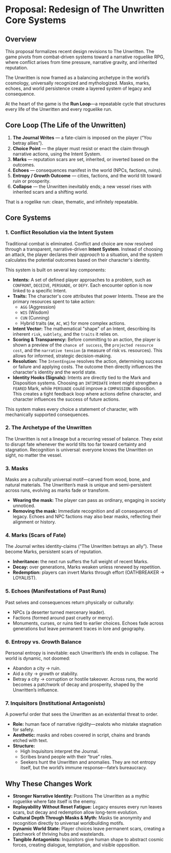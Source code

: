 # Proposal: Redesign of The Unwritten Core Systems

## Overview

This proposal formalizes recent design revisions to The Unwritten. The game pivots from combat-driven systems toward a narrative roguelike RPG, where conflict arises from time pressure, narrative gravity, and inherited reputation.

The Unwritten is now framed as a balancing archetype in the world’s cosmology, universally recognized and mythologized. Masks, marks, echoes, and world persistence create a layered system of legacy and consequence.

At the heart of the game is the **Run Loop**—a repeatable cycle that structures every life of the Unwritten and every roguelike run.

## Core Loop (The Life of the Unwritten)

1.  **The Journal Writes** — a fate-claim is imposed on the player (“You betray allies”).
2.  **Choice Point** — the player must resist or enact the claim through narrative actions, using the Intent System.
3.  **Marks** — reputation scars are set, inherited, or inverted based on the outcomes.
4.  **Echoes** — consequences manifest in the world (NPCs, factions, ruins).
5.  **Entropy / Growth Outcome** — cities, factions, and the world tilt toward ruin or prosperity.
6.  **Collapse** — the Unwritten inevitably ends; a new vessel rises with inherited scars and a shifting world.

That is a rogelike run: clean, thematic, and infinitely repeatable.

## Core Systems

### 1. Conflict Resolution via the Intent System

Traditional combat is eliminated. Conflict and choice are now resolved through a transparent, narrative-driven **Intent System**. Instead of choosing an attack, the player declares their *approach* to a situation, and the system calculates the potential outcomes based on their character's identity.

This system is built on several key components:

*   **Intents:** A set of defined player approaches to a problem, such as `CONFRONT`, `DECEIVE`, `PERSUADE`, or `DEFY`. Each encounter option is now linked to a specific Intent.
*   **Traits:** The character's core attributes that power Intents. These are the primary resources spent to take action:
    *   `AGG` (Aggression)
    *   `WIS` (Wisdom)
    *   `CUN` (Cunning)
    *   Hybrid traits (`AW`, `AC`, `WC`) for more complex actions.
*   **Intent Vector:** The mathematical "shape" of an Intent, describing its inherent `risk`, `subtlety`, and the `traits` it relies on.
*   **Scoring & Transparency:** Before committing to an action, the player is shown a preview of the `chance of success`, the `projected resource cost`, and the `narrative tension` (a measure of risk vs. resources). This allows for informed, strategic decision-making.
*   **Resolution:** The `IntentEngine` resolves the action, determining success or failure and applying costs. The outcome then directly influences the character's identity and the world state.
*   **Identity Hooks (Signals):** Intents are directly tied to the Mark and Disposition systems. Choosing an `INTIMIDATE` intent might strengthen a `FEARED` Mark, while `PERSUADE` could improve a `COMPASSION` disposition. This creates a tight feedback loop where actions define character, and character influences the success of future actions.

This system makes every choice a statement of character, with mechanically supported consequences.

### 2. The Archetype of the Unwritten

The Unwritten is not a lineage but a recurring vessel of balance. They exist to disrupt fate whenever the world tilts too far toward certainty and stagnation. Recognition is universal: everyone knows the Unwritten on sight, no matter the vessel.

### 3. Masks

Masks are a culturally universal motif—carved from wood, bone, and natural materials. The Unwritten’s mask is unique and semi-persistent across runs, evolving as marks fade or transform.
-   **Wearing the mask:** The player can pass as ordinary, engaging in society unnoticed.
-   **Removing the mask:** Immediate recognition and all consequences of legacy.
Echoes and NPC factions may also bear masks, reflecting their alignment or history.

### 4. Marks (Scars of Fate)

The Journal writes identity-claims (“The Unwritten betrays an ally”). These become Marks, persistent scars of reputation.
-   **Inheritance:** the next run suffers the full weight of recent Marks.
-   **Decay:** over generations, Marks weaken unless renewed by repetition.
-   **Redemption:** players can invert Marks through effort (OATHBREAKER → LOYALIST).

### 5. Echoes (Manifestations of Past Runs)

Past selves and consequences return physically or culturally:
-   NPCs (a deserter turned mercenary leader).
-   Factions (formed around past cruelty or mercy).
-   Monuments, curses, or ruins tied to earlier choices.
Echoes fade across generations but leave permanent traces in lore and geography.

### 6. Entropy vs. Growth Balance

Personal entropy is inevitable: each Unwritten’s life ends in collapse. The world is dynamic, not doomed:
-   Abandon a city → ruin.
-   Aid a city → growth or stability.
-   Betray a city → corruption or hostile takeover.
Across runs, the world becomes a patchwork of decay and prosperity, shaped by the Unwritten’s influence.

### 7. Inquisitors (Institutional Antagonists)

A powerful order that sees the Unwritten as an existential threat to order.
-   **Role:** human face of narrative rigidity—zealots who mistake stagnation for safety.
-   **Aesthetic:** masks and robes covered in script, chains and brands etched with text.
-   **Structure:**
    -   High Inquisitors interpret the Journal.
    -   Scribes brand people with their “true” roles.
    -   Seekers hunt the Unwritten and anomalies.
They are not entropy itself, but the world’s immune response—fate’s bureaucracy.

## Why These Changes Work

-   **Stronger Narrative Identity:** Positions The Unwritten as a mythic roguelike where fate itself is the enemy.
-   **Replayability Without Reset Fatigue:** Legacy ensures every run leaves scars, but decay and redemption allow long-term evolution.
-   **Cultural Depth Through Masks & Myth:** Masks tie anonymity and recognition directly to universal worldbuilding motifs.
-   **Dynamic World State:** Player choices leave permanent scars, creating a patchwork of thriving hubs and wastelands.
-   **Tangible Antagonists:** Inquisitors give human shape to abstract cosmic forces, creating dialogue, temptation, and visible opposition.